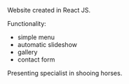 Website created in React JS.

Functionality:
- simple menu
- automatic slideshow
- gallery
- contact form

Presenting specialist in shooing horses.